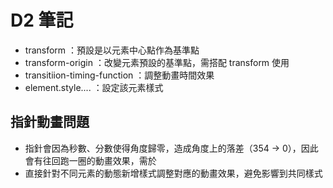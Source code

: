 # D2 筆記

- transform ：預設是以元素中心點作為基準點
- transform-origin ：改變元素預設的基準點，需搭配 transform 使用
- transitiion-timing-function ：調整動畫時間效果
- element.style.... ：設定該元素樣式

## 指針動畫問題

- 指針會因為秒數、分數使得角度歸零，造成角度上的落差（354 -> 0），因此會有往回跑一圈的動畫效果，需於
- 直接針對不同元素的動態新增樣式調整對應的動畫效果，避免影響到共同樣式

